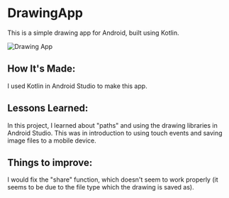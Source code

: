 # DrawingApp
This is a simple drawing app for Android, built using Kotlin. 

![Drawing App](https://media.giphy.com/media/LUJt78kjcEhvO2y4Dt/giphy.gif)

## How It's Made:
I used Kotlin in Android Studio to make this app.


## Lessons Learned:
In this project, I learned about "paths" and using the drawing libraries in Android Studio. 
This was in introduction to using touch events and saving image files to a mobile device.

## Things to improve:
I would fix the "share" function, which doesn't seem to work properly (it seems to be due to the file type which the drawing is saved as).



